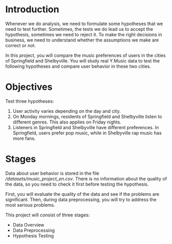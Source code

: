 # Introduction
Whenever we do analysis, we need to formulate some hypotheses that we need to test further. Sometimes, the tests we do lead us to accept the hypothesis, sometimes we need to reject it. To make the right decisions in business, we need to understand whether the assumptions we make are correct or not.

In this project, you will compare the music preferences of users in the cities of Springfield and Shelbyville. You will study real Y.Music data to test the following hypotheses and compare user behavior in these two cities.

# Objectives
Test three hypotheses:
1. User activity varies depending on the day and city.
2. On Monday mornings, residents of Springfield and Shelbyville listen to different genres. This also applies on Friday nights.
3. Listeners in Springfield and Shelbyville have different preferences. In Springfield, users prefer pop music, while in Shelbyville rap music has more fans.

# Stages
Data about user behavior is stored in the file */datasets/music_project_en.csv*. There is no information about the quality of the data, so you need to check it first before testing the hypothesis.

First, you will evaluate the quality of the data and see if the problems are significant. Then, during data preprocessing, you will try to address the most serious problems.

This project will consist of three stages:
- Data Overview
- Data Preprocessing
- Hypothesis Testing
